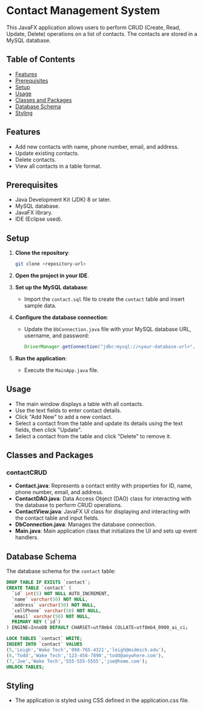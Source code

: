 # Contact Management System

This JavaFX application allows users to perform CRUD (Create, Read, Update, Delete) operations on a list of contacts. The contacts are stored in a MySQL database.

## Table of Contents
- [Features](#features)
- [Prerequisites](#prerequisites)
- [Setup](#setup)
- [Usage](#usage)
- [Classes and Packages](#classes-and-packages)
- [Database Schema](#database-schema)
- [Styling](#styling)

## Features
- Add new contacts with name, phone number, email, and address.
- Update existing contacts.
- Delete contacts.
- View all contacts in a table format.

## Prerequisites
- Java Development Kit (JDK) 8 or later.
- MySQL database.
- JavaFX library.
- IDE (Eclipse used).

## Setup
1. **Clone the repository**:
    ```sh
    git clone <repository-url>
    ```
2. **Open the project in your IDE**.

3. **Set up the MySQL database**:
    - Import the `contact.sql` file to create the `contact` table and insert sample data.

4. **Configure the database connection**:
    - Update the `DbConnection.java` file with your MySQL database URL, username, and password:
      ```java
      DriverManager.getConnection("jdbc:mysql://<your-database-url>", "<username>", "<password>");
      ```

5. **Run the application**:
    - Execute the `MainApp.java` file.

## Usage
- The main window displays a table with all contacts.
- Use the text fields to enter contact details.
- Click "Add New" to add a new contact.
- Select a contact from the table and update its details using the text fields, then click "Update".
- Select a contact from the table and click "Delete" to remove it.

## Classes and Packages
### contactCRUD
- **Contact.java**: Represents a contact entity with properties for ID, name, phone number, email, and address.
- **ContactDAO.java**: Data Access Object (DAO) class for interacting with the database to perform CRUD operations.
- **ContactView.java**: JavaFX UI class for displaying and interacting with the contact table and input fields.
- **DbConnection.java**: Manages the database connection.
- **Main.java**: Main application class that initializes the UI and sets up event handlers.

## Database Schema
The database schema for the `contact` table:
```sql
DROP TABLE IF EXISTS `contact`;
CREATE TABLE `contact` (
  `id` int(5) NOT NULL AUTO_INCREMENT,
  `name` varchar(50) NOT NULL,
  `address` varchar(50) NOT NULL,
  `cellPhone` varchar(50) NOT NULL,
  `email` varchar(50) NOT NULL,
  PRIMARY KEY (`id`)
) ENGINE=InnoDB DEFAULT CHARSET=utf8mb4 COLLATE=utf8mb4_0900_ai_ci;

LOCK TABLES `contact` WRITE;
INSERT INTO `contact` VALUES 
(5,'Leigh','Wake Tech','098-765-4321','leigh@midmich.edu'),
(6,'Todd','Wake Tech','123-456-7890','todd@anywhere.com'),
(7,'Joe','Wake Tech','555-555-5555','joe@home.com');
UNLOCK TABLES;
````

## Styling
- The application is styled using CSS defined in the application.css file.
